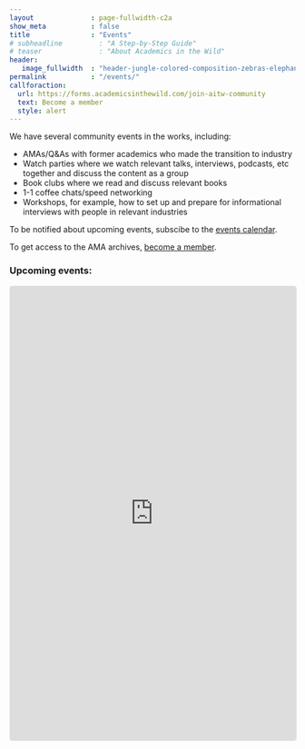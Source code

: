 ```yaml
---
layout              : page-fullwidth-c2a
show_meta           : false
title               : "Events"
# subheadline         : "A Step-by-Step Guide"
# teaser              : "About Academics in the Wild"
header:
   image_fullwidth  : "header-jungle-colored-composition-zebras-elephant-flamingos-parrots-are-green-jungle-vector-illustration-flip.jpg"
permalink           : "/events/"
callforaction:
  url: https://forms.academicsinthewild.com/join-aitw-community
  text: Become a member
  style: alert
---
```

We have several community events in the works, including:

- AMAs/Q&As with former academics who made the transition to industry
- Watch parties where we watch relevant talks, interviews, podcasts, etc together and discuss the content as a group
- Book clubs where we read and discuss relevant books
- 1-1 coffee chats/speed networking
- Workshops, for example, how to set up and prepare for informational interviews with people in relevant industries

To be notified about upcoming events, subscibe to the [events calendar](https://lu.ma/aitw).

To get access to the AMA archives, [become a member](https://forms.academicsinthewild.com/join-aitw-community).

### Upcoming events:

<iframe
  src="https://lu.ma/embed/calendar/cal-U3pn7yIurvovmSF/events?"
width="100%"
height="800"
  frameborder="0"
  style="border: 1px solid #bfcbda88; border-radius: 4px;"
  allowfullscreen=""
  aria-hidden="false"
  tabindex="0"
></iframe>